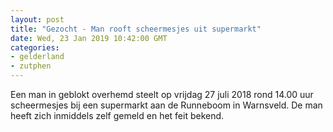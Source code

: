 ```yaml
---
layout: post
title: "Gezocht - Man rooft scheermesjes uit supermarkt"
date: Wed, 23 Jan 2019 10:42:00 GMT
categories: 
- gelderland 
- zutphen 
---
```


Een man in geblokt overhemd steelt op vrijdag 27 juli 2018 rond 14.00 uur scheermesjes bij een supermarkt aan de Runneboom in Warnsveld. De man heeft zich inmiddels zelf gemeld en het feit bekend.
